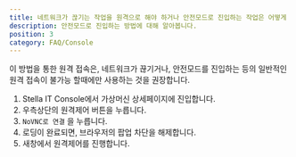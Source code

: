 ```yaml
---
title: 네트워크가 끊기는 작업을 원격으로 해야 하거나 안전모드로 진입하는 작업은 어떻게 해야 하나요?
description: 안전모드로 진입하는 방법에 대해 알아봅니다.
position: 3
category: FAQ/Console
---
```


이 방법을 통한 원격 접속은, 네트워크가 끊기거나, 안전모드를 진입하는 등의 일반적인 원격 접속이 불가능 할때에만 사용하는 것을 권장합니다.

1. Stella IT Console에서 가상머신 상세페이지에 진입합니다.
2. 우측상단의 원격제어 버튼을 누릅니다.
3. `NoVNC로 연결` 을 누릅니다.
4. 로딩이 완료되면, 브라우저의 팝업 차단을 해제합니다.
5. 새창에서 원격제어를 진행합니다.